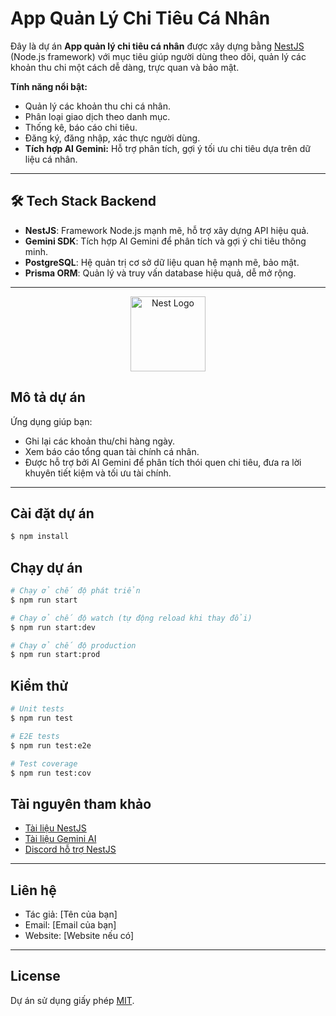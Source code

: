 # App Quản Lý Chi Tiêu Cá Nhân

Đây là dự án **App quản lý chi tiêu cá nhân** được xây dựng bằng [NestJS](https://nestjs.com/) (Node.js framework) với mục tiêu giúp người dùng theo dõi, quản lý các khoản thu chi một cách dễ dàng, trực quan và bảo mật.

**Tính năng nổi bật:**

- Quản lý các khoản thu chi cá nhân.
- Phân loại giao dịch theo danh mục.
- Thống kê, báo cáo chi tiêu.
- Đăng ký, đăng nhập, xác thực người dùng.
- **Tích hợp AI Gemini:** Hỗ trợ phân tích, gợi ý tối ưu chi tiêu dựa trên dữ liệu cá nhân.

---

## 🛠️ Tech Stack Backend

- **NestJS**: Framework Node.js mạnh mẽ, hỗ trợ xây dựng API hiệu quả.
- **Gemini SDK**: Tích hợp AI Gemini để phân tích và gợi ý chi tiêu thông minh.
- **PostgreSQL**: Hệ quản trị cơ sở dữ liệu quan hệ mạnh mẽ, bảo mật.
- **Prisma ORM**: Quản lý và truy vấn database hiệu quả, dễ mở rộng.

---

<p align="center">
  <a href="http://nestjs.com/" target="blank"><img src="https://nestjs.com/img/logo-small.svg" width="120" alt="Nest Logo" /></a>
</p>

## Mô tả dự án

Ứng dụng giúp bạn:

- Ghi lại các khoản thu/chi hàng ngày.
- Xem báo cáo tổng quan tài chính cá nhân.
- Được hỗ trợ bởi AI Gemini để phân tích thói quen chi tiêu, đưa ra lời khuyên tiết kiệm và tối ưu tài chính.

---

## Cài đặt dự án

```bash
$ npm install
```

## Chạy dự án

```bash
# Chạy ở chế độ phát triển
$ npm run start

# Chạy ở chế độ watch (tự động reload khi thay đổi)
$ npm run start:dev

# Chạy ở chế độ production
$ npm run start:prod
```

## Kiểm thử

```bash
# Unit tests
$ npm run test

# E2E tests
$ npm run test:e2e

# Test coverage
$ npm run test:cov
```

## Tài nguyên tham khảo

- [Tài liệu NestJS](https://docs.nestjs.com)
- [Tài liệu Gemini AI](https://ai.google.dev/gemini-api/docs)
- [Discord hỗ trợ NestJS](https://discord.gg/G7Qnnhy)

---

## Liên hệ

- Tác giả: [Tên của bạn]
- Email: [Email của bạn]
- Website: [Website nếu có]

---

## License

Dự án sử dụng giấy phép [MIT](https://github.com/nestjs/nest/blob/master/LICENSE).
